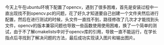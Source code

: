 今天上午在ubuntu环境下配置了opencv，遇到了很多困难，首先是安装过程中一直出现找不到opencv.pc的问题，花了好久才知道要自己创建一个文件夹然后进行配置，然后在进行测试的时候，头文件一直找不到，路径修改了几次才才能找到头文件，opencv的版本兼容问题也导致一些函数使用使用困难，换了一个简单的测试，由于不了解cmakelists中对于opencv库的引用，导致一直不能运行，在学长指点后寻找到了解决问题的方法，最后成功实现读入图片和输出图片。